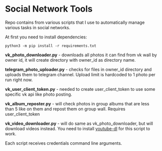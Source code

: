 Social Network Tools
=====

Repo contains from various scripts that I use to automatically manage various tasks in social networks.

At first you need to install dependencies:
```
python3 -m pip install -r requirements.txt
```

**vk_photo_downloader.py** - downloads all photos it can find from vk wall by owner id, it will create directory with owner_id as directory name.

**telegram_photo_uploader.py** - checks for files in owner_id directory and uploads them to telegram channel. Upload limit is hardcoded to 1 photo per run right now.

**vk_user_client_token.py** - needed to create user_client_token to use some specific vk api like photo posting.

**vk_album_reposter.py** - will check photos in group albums that are less than 5 like on them and repost them on group wall. Requires user_client_token

**vk_video_downloader.py** - will do same as vk_photo_downloader, but will download videos instead. You need to install [youtube-dl](https://github.com/ytdl-org/youtube-dl#installation) for this script to work.

Each script receives credentials command line arguments. 